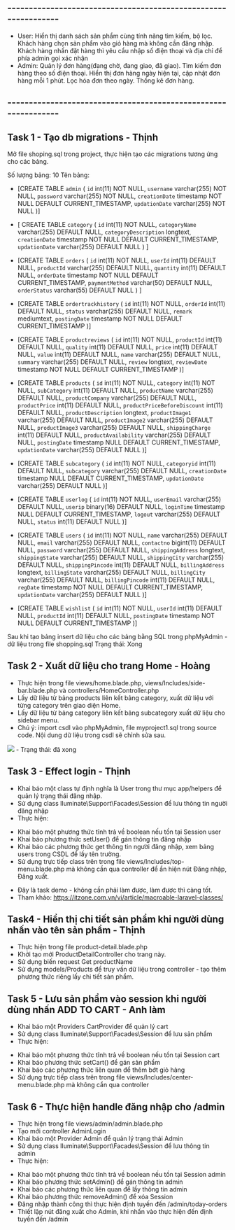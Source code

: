 
## ---------------------------------------------------------------
- User: 
  Hiển thị danh sách sản phẩm cùng tính năng tìm kiếm, bộ lọc. 
  Khách hàng chọn sản phẩm vào giỏ hàng mà không cần đăng nhập. 
  Khách hàng nhấn đặt hàng thì yêu cầu nhập số điện thoại và địa chỉ để phía admin gọi xác nhận                                                           
- Admin: 
  Quản lý đơn hàng(đang chờ, đang giao, đã giao). 
  Tìm kiếm đơn hàng theo số điện thoại. Hiển thị đơn hàng ngày hiện tại, cập nhật đơn hàng mỗi 1 phút. 
  Lọc hóa đơn theo ngày. 
  Thống kê đơn hàng.
## ---------------------------------------------------------------
## Task 1 - Tạo db migrations - Thịnh

Mở file shoping.sql trong project, thực hiện tạo các migrations tương ứng cho các bảng.

Số lượng bảng: 10
Tên bảng: 
- [CREATE TABLE `admin` (
  `id` int(11) NOT NULL,
  `username` varchar(255) NOT NULL,
  `password` varchar(255) NOT NULL,
  `creationDate` timestamp NOT NULL DEFAULT CURRENT_TIMESTAMP,
  `updationDate` varchar(255) NOT NULL
)]

- [
    CREATE TABLE `category` (
  `id` int(11) NOT NULL,
  `categoryName` varchar(255) DEFAULT NULL,
  `categoryDescription` longtext,
  `creationDate` timestamp NOT NULL DEFAULT CURRENT_TIMESTAMP,
  `updationDate` varchar(255) DEFAULT NULL
)
]
- [CREATE TABLE `orders` (
  `id` int(11) NOT NULL,
  `userId` int(11) DEFAULT NULL,
  `productId` varchar(255) DEFAULT NULL,
  `quantity` int(11) DEFAULT NULL,
  `orderDate` timestamp NOT NULL DEFAULT CURRENT_TIMESTAMP,
  `paymentMethod` varchar(50) DEFAULT NULL,
  `orderStatus` varchar(55) DEFAULT NULL
) ]
- [CREATE TABLE `ordertrackhistory` (
  `id` int(11) NOT NULL,
  `orderId` int(11) DEFAULT NULL,
  `status` varchar(255) DEFAULT NULL,
  `remark` mediumtext,
  `postingDate` timestamp NOT NULL DEFAULT CURRENT_TIMESTAMP
)]
- [CREATE TABLE `productreviews` (
  `id` int(11) NOT NULL,
  `productId` int(11) DEFAULT NULL,
  `quality` int(11) DEFAULT NULL,
  `price` int(11) DEFAULT NULL,
  `value` int(11) DEFAULT NULL,
  `name` varchar(255) DEFAULT NULL,
  `summary` varchar(255) DEFAULT NULL,
  `review` longtext,
  `reviewDate` timestamp NOT NULL DEFAULT CURRENT_TIMESTAMP
)]
- [CREATE TABLE `products` (
  `id` int(11) NOT NULL,
  `category` int(11) NOT NULL,
  `subCategory` int(11) DEFAULT NULL,
  `productName` varchar(255) DEFAULT NULL,
  `productCompany` varchar(255) DEFAULT NULL,
  `productPrice` int(11) DEFAULT NULL,
  `productPriceBeforeDiscount` int(11) DEFAULT NULL,
  `productDescription` longtext,
  `productImage1` varchar(255) DEFAULT NULL,
  `productImage2` varchar(255) DEFAULT NULL,
  `productImage3` varchar(255) DEFAULT NULL,
  `shippingCharge` int(11) DEFAULT NULL,
  `productAvailability` varchar(255) DEFAULT NULL,
  `postingDate` timestamp NULL DEFAULT CURRENT_TIMESTAMP,
  `updationDate` varchar(255) DEFAULT NULL
)]
- [CREATE TABLE `subcategory` (
  `id` int(11) NOT NULL,
  `categoryid` int(11) DEFAULT NULL,
  `subcategory` varchar(255) DEFAULT NULL,
  `creationDate` timestamp NULL DEFAULT CURRENT_TIMESTAMP,
  `updationDate` varchar(255) DEFAULT NULL
)]
- [CREATE TABLE `userlog` (
  `id` int(11) NOT NULL,
  `userEmail` varchar(255) DEFAULT NULL,
  `userip` binary(16) DEFAULT NULL,
  `loginTime` timestamp NULL DEFAULT CURRENT_TIMESTAMP,
  `logout` varchar(255) DEFAULT NULL,
  `status` int(11) DEFAULT NULL
)]
- [CREATE TABLE `users` (
  `id` int(11) NOT NULL,
  `name` varchar(255) DEFAULT NULL,
  `email` varchar(255) DEFAULT NULL,
  `contactno` bigint(11) DEFAULT NULL,
  `password` varchar(255) DEFAULT NULL,
  `shippingAddress` longtext,
  `shippingState` varchar(255) DEFAULT NULL,
  `shippingCity` varchar(255) DEFAULT NULL,
  `shippingPincode` int(11) DEFAULT NULL,
  `billingAddress` longtext,
  `billingState` varchar(255) DEFAULT NULL,
  `billingCity` varchar(255) DEFAULT NULL,
  `billingPincode` int(11) DEFAULT NULL,
  `regDate` timestamp NOT NULL DEFAULT CURRENT_TIMESTAMP,
  `updationDate` varchar(255) DEFAULT NULL
)]
- [CREATE TABLE `wishlist` (
  `id` int(11) NOT NULL,
  `userId` int(11) DEFAULT NULL,
  `productId` int(11) DEFAULT NULL,
  `postingDate` timestamp NOT NULL DEFAULT CURRENT_TIMESTAMP
)]

Sau khi tạo bảng insert dữ liệu cho các bảng bằng SQL trong phpMyAdmin - dữ liệu trong file shopping.sql
Trạng thái: Xong


## Task 2 - Xuất dữ liệu cho trang Home - Hoàng

- Thực hiện trong file views/home.blade.php, views/Includes/side-bar.blade.php và controllers/HomeController.php
- Lấy dữ liệu từ bảng products liên kết bảng category, xuất dữ liệu với từng category trên giao diện Home. 
- Lấy dữ liệu từ bảng category liên kết bảng subcategory xuất dữ liệu cho sidebar menu.
- Chú ý: import csdl vào phpMyAdmin, file myproject1.sql trong source code. Nội dung dữ liệu trong csdl sẽ chỉnh sửa sau.
<img src='https://firebasestorage.googleapis.com/v0/b/melodic-stone-338516.appspot.com/o/laravel%2Ftask2.PNG?alt=media&token=9fe49de2-9d31-4a3f-b627-38002186f930'>
- Trạng thái: đã xong

## Task 3 - Effect login - Thịnh
- Khai báo một class tự định nghĩa là User trong thư mục app/helpers để quản lý trạng thái đăng nhập.
- Sử dụng class Iluminate\Support\Facades\Session để lưu thông tin người đăng nhập
- Thực hiện: 
 + Khai báo một phương thức tĩnh trả về boolean nếu tồn tại Session user
 + Khai báo phương thức setUser() để gán thông tin đăng nhập
 + Khai báo các phương thức get thông tin người đăng nhập, xem bảng users trong CSDL để lấy tên trường.
 + Sử dụng trực tiếp class trên trong file views/Includes/top-menu.blade.php mà không cần qua controller để ẩn hiện nút Đăng nhập, Đăng xuất.
- Đây là task demo - không cần phải làm được, làm được thì càng tốt.
- Tham khảo: https://itzone.com.vn/vi/article/macroable-laravel-classes/

## Task4 - Hiển thị chi tiết sản phẩm khi người dùng nhấn vào tên sản phẩm - Thịnh
- Thực hiện trong file product-detail.blade.php
- Khởi tạo mới ProductDetailController cho trang này.
- Sử dụng biến request Get productName
- Sử dụng models/Products để truy vấn dữ liệu trong controller - tạo thêm phương thức riêng lấy chi tiết sản phẩm.

## Task 5 - Lưu sản phẩm vào session khi người dùng nhấn ADD TO CART - Anh làm

- Khai báo một Providers CartProvider để quản lý cart
- Sử dụng class Iluminate\Support\Facades\Session để lưu sản phẩm
- Thực hiện: 
 + Khai báo một phương thức tĩnh trả về boolean nếu tồn tại Session cart
 + Khai báo phương thức setCart() để gán sản phẩm
 + Khai báo các phương thức liên quan để thêm bớt giỏ hàng
 + Sử dụng trực tiếp class trên trong file views/Includes/center-menu.blade.php mà không cần qua controller


## Task 6 - Thực hiện handle đăng nhập cho /admin
- Thực hiện trong file views/admin/admin.blade.php
- Tạo mới controller AdminLogin
- Khai báo một Provider Admin để quản lý trạng thái Admin
- Sử dụng class Iluminate\Support\Facades\Session để lưu thông tin admin
- Thực hiện: 
 + Khai báo một phương thức tĩnh trả về boolean nếu tồn tại Session admin
 + Khai báo phương thức setAdmin() để gán thông tin admin
 + Khai báo các phương thức liên quan để lấy thông tin admin
 + Khai báo phương thức removeAdmin() để xóa Session
 + Đăng nhập thành công thì thực hiện định tuyến đến /admin/today-orders
 + Thiết lập nút đăng xuất cho Admin, khi nhấn vào thực hiện đến định tuyến đến /admin
